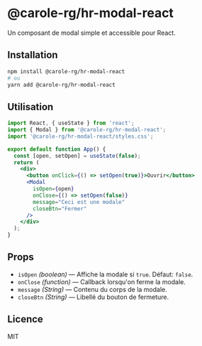# @carole-rg/hr-modal-react

Un composant de modal simple et accessible pour React.

## Installation

```bash
npm install @carole-rg/hr-modal-react
# ou
yarn add @carole-rg/hr-modal-react
```

## Utilisation

```jsx
import React, { useState } from 'react';
import { Modal } from '@carole-rg/hr-modal-react';
import '@carole-rg/hr-modal-react/styles.css';

export default function App() {
  const [open, setOpen] = useState(false);
  return (
    <div>
      <button onClick={() => setOpen(true)}>Ouvrir</button>
      <Modal
        isOpen={open}
        onClose={() => setOpen(false)}
        message="Ceci est une modale"
        closeBtn="Fermer"
      />
    </div>
  );
}
```

## Props

- `isOpen` *(boolean)* — Affiche la modale si `true`. Défaut: `false`.
- `onClose` *(function)* — Callback lorsqu'on ferme la modale.
- `message` *(String)* — Contenu du corps de la modale.
- `closeBtn` *(String)* — Libellé du bouton de fermeture.


## Licence

MIT